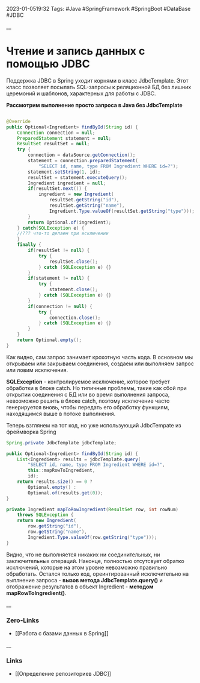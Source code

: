 2023-01-0519:32
Tags: #Java #SpringFramework #SpringBoot #DataBase #JDBC 

__
# Чтение и запись данных с помощью JDBC

Поддержка JDBC в Spring уходит корнями в класс JdbcTemplate. Этот класс позволяет посылать SQL-запросы к реляционной БД без лишних церемоний и шаблонов, характерных для работы с JDBC.

**Рассмотрим выполнение просто запроса в Java без JdbcTemplate**

```java

@Override
public Optional<Ingredient> findById(String id) {
	Connection connection = null;
	PreparedStatement statement = null;
	ResultSet resultSet = null;
	try {
		connection = dataSource.getConnection();
		statement = connection.preparedStatement(
			"SELECT id, name, type FROM Ingredient WHERE id=?");
		statement.setString(1, id);
		resultSet = statement.executeQuery();
		Ingredient ingredient = null;
		if(resultSet.next()) {
			ingredient = new Ingredient(
				resultSet.getString("id"),
				resultSet.getString("name"),
				Ingredient.Type.valueOf(resultSet.getString("type")));
		}
		return Optional.of(ingredient);
	} catch(SQLException e) {
	//??? что-то делаем при исключении
	}
	finally {
		if(resultSet != null) {
			try {
				resultSet.close();
			} catch (SQLException e) {}
		}
		if(statement != null) {
			try {
				statement.close();
			} catch (SQLException e) {}
		}
		if(connection != null) {
			try {
				connection.close();
			} catch (SQLException e) {}
		}
	}
	return Optional.empty();
}

```

Как видно, сам запрос занимает крохотную часть кода. В основном мы открываем или закрываем соединения, создаем или выполняем запрос или ловим исключения. 

**SQLException** - контролируемое исключение, которое требует обработки в блоке catch. Но типичные проблемы, такие как сбой при открытии соединения с БД или во время выполнения запроса, невозможно решить в блоке catch, поэтому исключение часто генерируется вновь, чтобы передать его обработку функциям, находящимся выше в потоке выполнения. 

Теперь взглянем на тот код, но уже использующий JdbcTempate из фреймворка Spring
```java
Spring.private JdbcTemplate jdbcTemplate;

public Optional<Ingredient> findById(String id) {
	List<Ingredient> results = jdbcTemplate.query(
		"SELECT id, name, type FROM Ingredient WHERE id=?",
		this::mapRowToIngredient,
		id);
	return results.size() == 0 ?
		Optional.empty() :
		Optional.of(results.get(0));
}

private Ingredient mapToRowIngredient(ResultSet row, int rowNum) 
	throws SQLException {
	return new Ingredient(
		row.getString("id"),
		row.getString("name"),
		Ingredient.Type.valueOf(row.getString("type")));
}
```
Видно, что не выполняется никаких ни соединительных, ни заключительных операций. Наконце, полностью отсутсвует обратко исключений, которые на этом уровне невозможно правильно обработать. Остался только код, ореинтированный исключительно на выплнение запроса - **вызов метода JdbcTemplate.query()** и отображение результатов в объект Ingredient - **методом mapRowToIngredient()**.

__
### Zero-Links
- [[Работа с базами данных в Spring]]

__
### Links
- [[Определение репозиториев JDBC]]

